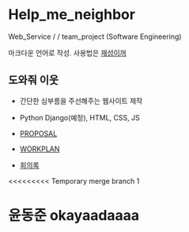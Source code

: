# Help_me_neighbor
Web_Service / / team_project (Software Engineering)

마크다운 언어로 작성. 사용법은 [재성이꺼](https://github.com/wotjd0715/markdown.git)

## 도와줘 이웃
- 간단한 심부름을 주선해주는 웹사이트 제작  
- Python Django(예정), HTML, CSS, JS  

- [PROPOSAL](https://docs.google.com/document/d/1Xm0Gy-ZyD3RM_gVXhX98bUhG_XX4kPB2CoYMLw2cg5o/edit?usp=sharing)  
- [WORKPLAN](https://docs.google.com/spreadsheets/d/116JBGgYPy-1EQxnBNylSMEaAZSQbI69gt61lSLaQfGo/edit?usp=sharing)  
- [회의록](meetings/Progress.md)

<<<<<<<<< Temporary merge branch 1

# 윤동준 okayaadaaaa